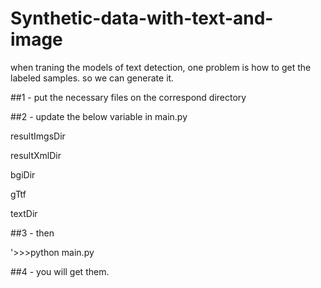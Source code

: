 # Synthetic-data-with-text-and-image

when traning the models of text detection, one problem is how to get the labeled samples. so we can generate it.

##1 - put the necessary files on the correspond directory

##2 - update the below variable in main.py

resultImgsDir

resultXmlDir

bgiDir

gTtf

textDir 

##3 - then

'>>>python main.py

##4 - you will get them.
